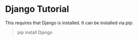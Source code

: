 # Django Tutorial

This requires that Django is installed. It can be installed via pip:

> pip install Django

